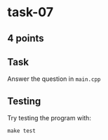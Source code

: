 # task-07

## 4 points

## Task

Answer the question in `main.cpp`

## Testing

Try testing the program with:

```shell
make test
```
